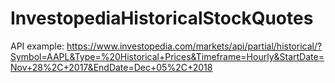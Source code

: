 # InvestopediaHistoricalStockQuotes

API example:
https://www.investopedia.com/markets/api/partial/historical/?Symbol=AAPL&Type=%20Historical+Prices&Timeframe=Hourly&StartDate=Nov+28%2C+2017&EndDate=Dec+05%2C+2018
